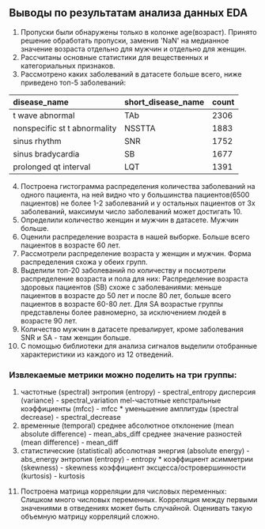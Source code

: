 ## Выводы по результатам анализа данных EDA

 1. Пропуски были обнаружены только в колонке age(возраст). Принято решение обработать пропуски, заменив 'NaN' на медианное значение возраста отдельно для мужчин и отдельно для женщин.
 2. Рассчитаны основные статистики для вещественных и категориальных признаков.
 3. Рассмотрено каких заболеваний в датасете больше всего, ниже приведено топ-5 заболеваний:

| disease_name              | short_disease_name | count |
| :---------------- | :---------------- | :---------------- |
| t wave abnormal       | TAb   | 2306 |
| nonspecific st t abnormality           | NSSTTA   | 1883 |
| sinus rhythm       | SNR   | 1752 |
| sinus bradycardia           | SB   | 1677 |
| prolonged qt interval    | LQT   |   1391 |

 4. Построена гистограмма распределения количества заболеваний на одного пациента, на ней видно что у большинства пациентов(6500 пациентов) не более 1-2 заболеваний и у остальных пациентов от 3х заболеваний, максимум число заболеваний может достигать 10. 
 5. Определили количество женщин и мужчин в датасете. Мужчин больше.
 6. Оценили распределение возраста в нашей выборке. Больше всего пациентов в возрасте 60 лет.
 7. Рассмотрели распределение возраста у женщин и мужчин. Форма распределения схожа у обеих групп.
 8. Выделили топ-20 заболеваний по количеству и посмотрели распределение возраста и пола для них: Распределение возраста здоровых пациентов (SB) схоже с заболеваниями: меньше пациентов в возрасте до 50 лет и после 80 лет, больше всего пациентов в возрасте 60-80 лет. Для SA возрастые группы представлены более равномерно, за исключением людей в возрасте 90 лет.
 9. Количество мужчин в датасете превалирует, кроме заболевания SNR и SA - там женщин больше.
10. С помощью библиотеки для анализа сигналов выделили отобранные характеристики из каждого из 12 отведений.
### Извлекаемые метрики можно поделить на три группы:
 1) частотные (spectral)
энтропия (entropy) - spectral_entropy
дисперсия (variance) - spectral_variation
mel-частотные кепстральные коэффициенты (mfcc) - mfcc *
уменьшение амплитуды (spectral decrease) - spectral_decrease
 2) временные (temporal)
cреднее абсолютное отклонение (mean absolute difference) - mean_abs_diff
cреднее значение разностей (mean difference) - mean_diff
 3) статистические (statistical)
абсолютная энергия (absolute energy) - abs_energy
энтропия (entropy) - entropy *
коэффициент асимметрии (skewness) - skewness
коэффициент эксцесса/островершинности (kurtosis) - kurtosis

 11. Построена матрица корреляции для числовых переменных: Слишком много числовых переменных. Корреляция между первыми значениями в отведениях может быть случайной. Оценивать такую объемную матрицу корреляций сложно.
